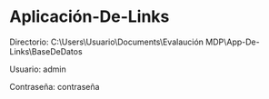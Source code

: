 # Aplicación-De-Links

Directorio:
C:\Users\Usuario\Documents\Evalaución MDP\App-De-Links\BaseDeDatos

Usuario:
admin

Contraseña:
contraseña

